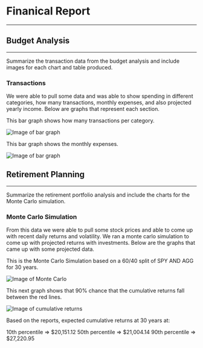 # Finanical Report
---
## Budget Analysis
---
Summarize the transaction data from the budget analysis and include images for each chart and table produced.

### Transactions

We were able to pull some data and was able to show spending in different categories, how many transactions, monthly expenses, and also projected yearly income. Below are graphs that represent each section.

This bar graph shows how many transactions per category.

![Image of bar graph](Desktop/monthly_spending_graph.png)

This bar graph shows the monthly expenses.

![Image of bar graph](Desktop/montly_expenses_graph.png)


## Retirement Planning
---
Summarize the retirement portfolio analysis and include the charts for the Monte Carlo simulation.

### Monte Carlo Simulation

From this data we were able to pull some stock prices and able to come up with recent daily returns and volatility. We ran a monte carlo simulation to come up with projected returns with investments. Below are the graphs that came up with some projected data.

This is the Monte Carlo Simulation based on a 60/40 split of SPY AND AGG for 30 years.

![Image of Monte Carlo](Desktop/Monte_Carlo_Graph.png)

This next graph shows that 90% chance that the cumulative returns fall between the red lines. 

![Image of cumulative returns](Desktop/Cumulative_Returns.png)

Based on the reports, expected cumulative returns at 30 years at:

10th percentile => $20,151.12
50th percentile => $21,004.14
90th percentile => $27,220.95
